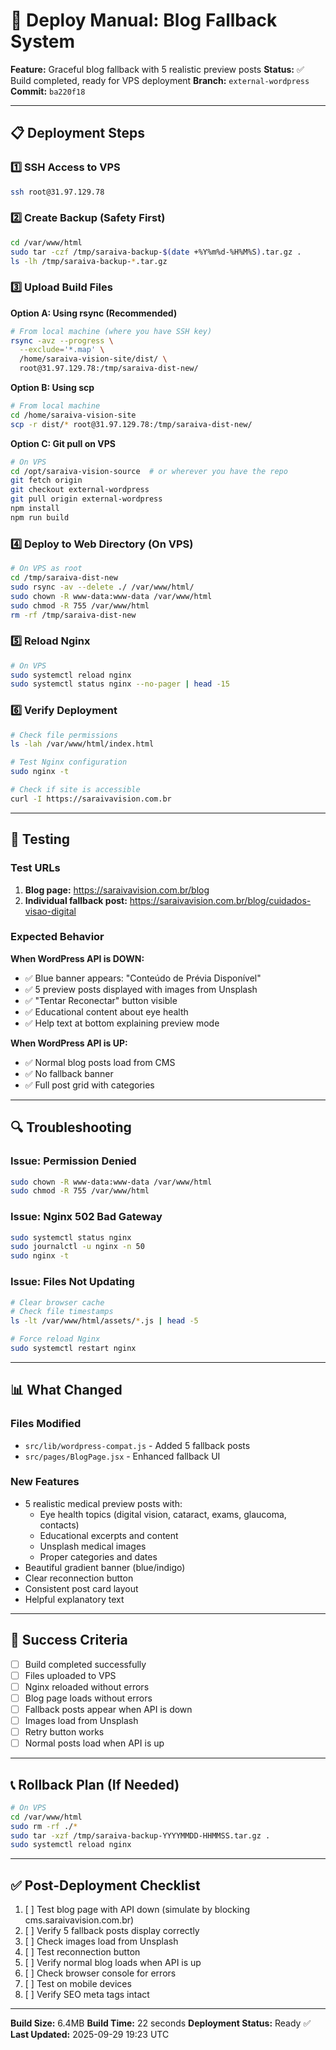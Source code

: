 # 🚀 Deploy Manual: Blog Fallback System

**Feature:** Graceful blog fallback with 5 realistic preview posts
**Status:** ✅ Build completed, ready for VPS deployment
**Branch:** `external-wordpress`
**Commit:** `ba220f18`

---

## 📋 Deployment Steps

### 1️⃣ **SSH Access to VPS**
```bash
ssh root@31.97.129.78
```

### 2️⃣ **Create Backup (Safety First)**
```bash
cd /var/www/html
sudo tar -czf /tmp/saraiva-backup-$(date +%Y%m%d-%H%M%S).tar.gz .
ls -lh /tmp/saraiva-backup-*.tar.gz
```

### 3️⃣ **Upload Build Files**

**Option A: Using rsync (Recommended)**
```bash
# From local machine (where you have SSH key)
rsync -avz --progress \
  --exclude='*.map' \
  /home/saraiva-vision-site/dist/ \
  root@31.97.129.78:/tmp/saraiva-dist-new/
```

**Option B: Using scp**
```bash
# From local machine
cd /home/saraiva-vision-site
scp -r dist/* root@31.97.129.78:/tmp/saraiva-dist-new/
```

**Option C: Git pull on VPS**
```bash
# On VPS
cd /opt/saraiva-vision-source  # or wherever you have the repo
git fetch origin
git checkout external-wordpress
git pull origin external-wordpress
npm install
npm run build
```

### 4️⃣ **Deploy to Web Directory (On VPS)**
```bash
# On VPS as root
cd /tmp/saraiva-dist-new
sudo rsync -av --delete ./ /var/www/html/
sudo chown -R www-data:www-data /var/www/html
sudo chmod -R 755 /var/www/html
rm -rf /tmp/saraiva-dist-new
```

### 5️⃣ **Reload Nginx**
```bash
# On VPS
sudo systemctl reload nginx
sudo systemctl status nginx --no-pager | head -15
```

### 6️⃣ **Verify Deployment**
```bash
# Check file permissions
ls -lah /var/www/html/index.html

# Test Nginx configuration
sudo nginx -t

# Check if site is accessible
curl -I https://saraivavision.com.br
```

---

## 🧪 Testing

### Test URLs
1. **Blog page:** https://saraivavision.com.br/blog
2. **Individual fallback post:** https://saraivavision.com.br/blog/cuidados-visao-digital

### Expected Behavior

**When WordPress API is DOWN:**
- ✅ Blue banner appears: "Conteúdo de Prévia Disponível"
- ✅ 5 preview posts displayed with images from Unsplash
- ✅ "Tentar Reconectar" button visible
- ✅ Educational content about eye health
- ✅ Help text at bottom explaining preview mode

**When WordPress API is UP:**
- ✅ Normal blog posts load from CMS
- ✅ No fallback banner
- ✅ Full post grid with categories

---

## 🔍 Troubleshooting

### Issue: Permission Denied
```bash
sudo chown -R www-data:www-data /var/www/html
sudo chmod -R 755 /var/www/html
```

### Issue: Nginx 502 Bad Gateway
```bash
sudo systemctl status nginx
sudo journalctl -u nginx -n 50
sudo nginx -t
```

### Issue: Files Not Updating
```bash
# Clear browser cache
# Check file timestamps
ls -lt /var/www/html/assets/*.js | head -5

# Force reload Nginx
sudo systemctl restart nginx
```

---

## 📊 What Changed

### Files Modified
- `src/lib/wordpress-compat.js` - Added 5 fallback posts
- `src/pages/BlogPage.jsx` - Enhanced fallback UI

### New Features
- 5 realistic medical preview posts with:
  * Eye health topics (digital vision, cataract, exams, glaucoma, contacts)
  * Educational excerpts and content
  * Unsplash medical images
  * Proper categories and dates
- Beautiful gradient banner (blue/indigo)
- Clear reconnection button
- Consistent post card layout
- Helpful explanatory text

---

## 🎯 Success Criteria

- [ ] Build completed successfully
- [ ] Files uploaded to VPS
- [ ] Nginx reloaded without errors
- [ ] Blog page loads without errors
- [ ] Fallback posts appear when API is down
- [ ] Images load from Unsplash
- [ ] Retry button works
- [ ] Normal posts load when API is up

---

## 📞 Rollback Plan (If Needed)

```bash
# On VPS
cd /var/www/html
sudo rm -rf ./*
sudo tar -xzf /tmp/saraiva-backup-YYYYMMDD-HHMMSS.tar.gz .
sudo systemctl reload nginx
```

---

## ✅ Post-Deployment Checklist

1. [ ] Test blog page with API down (simulate by blocking cms.saraivavision.com.br)
2. [ ] Verify 5 fallback posts display correctly
3. [ ] Check images load from Unsplash
4. [ ] Test reconnection button
5. [ ] Verify normal blog loads when API is up
6. [ ] Check browser console for errors
7. [ ] Test on mobile devices
8. [ ] Verify SEO meta tags intact

---

**Build Size:** 6.4MB
**Build Time:** 22 seconds
**Deployment Status:** Ready ✅
**Last Updated:** 2025-09-29 19:23 UTC